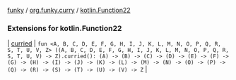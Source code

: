 [funky](../../index.md) / [org.funky.curry](../index.md) / [kotlin.Function22](.)

### Extensions for kotlin.Function22

| [curried](curried.md) | `fun <A, B, C, D, E, F, G, H, I, J, K, L, M, N, O, P, Q, R, S, T, U, V, Z> ((A, B, C, D, E, F, G, H, I, J, K, L, M, N, O, P, Q, R, S, T, U, V) -> Z).curried(): (A) -> (B) -> (C) -> (D) -> (E) -> (F) -> (G) -> (H) -> (I) -> (J) -> (K) -> (L) -> (M) -> (N) -> (O) -> (P) -> (Q) -> (R) -> (S) -> (T) -> (U) -> (V) -> Z` |

